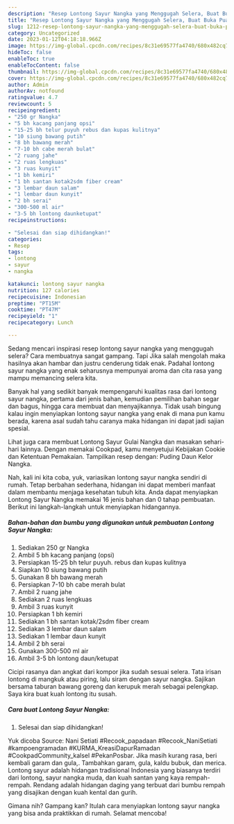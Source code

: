 ```yaml
---
description: "Resep Lontong Sayur Nangka yang Menggugah Selera, Buat Buka Puasa}"
title: "Resep Lontong Sayur Nangka yang Menggugah Selera, Buat Buka Puasa}"
slug: 1212-resep-lontong-sayur-nangka-yang-menggugah-selera-buat-buka-puasa
category: Uncategorized
date: 2023-01-12T04:18:18.966Z
image: https://img-global.cpcdn.com/recipes/8c31e69577fa4740/680x482cq70/lontong-sayur-nangka-foto-resep-utama.jpg
hideToc: false
enableToc: true
enableTocContent: false
thumbnail: https://img-global.cpcdn.com/recipes/8c31e69577fa4740/680x482cq70/lontong-sayur-nangka-foto-resep-utama.jpg
cover: https://img-global.cpcdn.com/recipes/8c31e69577fa4740/680x482cq70/lontong-sayur-nangka-foto-resep-utama.jpg
author: Admin
authorAv: notfound
ratingvalue: 4.7
reviewcount: 5
recipeingredient:
- "250 gr Nangka"
- "5 bh kacang panjang opsi"
- "15-25 bh telur puyuh rebus dan kupas kulitnya"
- "10 siung bawang putih"
- "8 bh bawang merah"
- "7-10 bh cabe merah bulat"
- "2 ruang jahe"
- "2 ruas lengkuas"
- "3 ruas kunyit"
- "1 bh kemiri"
- "1 bh santan kotak2sdm fiber cream"
- "3 lembar daun salam"
- "1 lembar daun kunyit"
- "2 bh serai"
- "300-500 ml air"
- "3-5 bh lontong daunketupat"
recipeinstructions:

- "Selesai dan siap dihidangkan!"
categories:
- Resep
tags:
- lontong
- sayur
- nangka

katakunci: lontong sayur nangka 
nutrition: 127 calories
recipecuisine: Indonesian
preptime: "PT15M"
cooktime: "PT47M"
recipeyield: "1"
recipecategory: Lunch

---
```



Sedang mencari inspirasi resep lontong sayur nangka yang menggugah selera? Cara membuatnya sangat gampang. Tapi Jika salah mengolah maka hasilnya akan hambar dan justru cenderung tidak enak. Padahal lontong sayur nangka yang enak seharusnya mempunyai aroma dan cita rasa yang mampu memancing selera kita.


Banyak hal yang sedikit banyak mempengaruhi kualitas rasa dari lontong sayur nangka, pertama dari jenis bahan, kemudian pemilihan bahan segar dan bagus, hingga cara membuat dan menyajikannya. Tidak usah bingung kalau ingin menyiapkan lontong sayur nangka yang enak di mana pun kamu berada, karena asal sudah tahu caranya maka hidangan ini dapat jadi sajian spesial.

Lihat juga cara membuat Lontong Sayur Gulai Nangka dan masakan sehari-hari lainnya. Dengan memakai Cookpad, kamu menyetujui Kebijakan Cookie dan Ketentuan Pemakaian. Tampilkan resep dengan: Puding Daun Kelor Nangka.


Nah, kali ini kita coba, yuk, variasikan lontong sayur nangka sendiri di rumah. Tetap berbahan sederhana, hidangan ini dapat memberi manfaat dalam membantu menjaga kesehatan tubuh kita. Anda dapat menyiapkan Lontong Sayur Nangka memakai 16 jenis bahan dan 0 tahap pembuatan. Berikut ini langkah-langkah untuk menyiapkan hidangannya.

<!--inarticleads1-->

##### Bahan-bahan dan bumbu yang digunakan untuk pembuatan Lontong Sayur Nangka:

1. Sediakan 250 gr Nangka
1. Ambil 5 bh kacang panjang (opsi)
1. Persiapkan 15-25 bh telur puyuh. rebus dan kupas kulitnya
1. Siapkan 10 siung bawang putih
1. Gunakan 8 bh bawang merah
1. Persiapkan 7-10 bh cabe merah bulat
1. Ambil 2 ruang jahe
1. Sediakan 2 ruas lengkuas
1. Ambil 3 ruas kunyit
1. Persiapkan 1 bh kemiri
1. Sediakan 1 bh santan kotak/2sdm fiber cream
1. Sediakan 3 lembar daun salam
1. Sediakan 1 lembar daun kunyit
1. Ambil 2 bh serai
1. Gunakan 300-500 ml air
1. Ambil 3-5 bh lontong daun/ketupat


Cicipi rasanya dan angkat dari kompor jika sudah sesuai selera. Tata irisan lontong di mangkuk atau piring, lalu siram dengan sayur nangka. Sajikan bersama taburan bawang goreng dan kerupuk merah sebagai pelengkap. Saya kira buat kuah lontong itu susah. 

<!--inarticleads2-->

##### Cara buat Lontong Sayur Nangka:


1. Selesai dan siap dihidangkan!

Yuk dicoba Source: Nani Setiati #Recook_papadaan #Recook_NaniSetiati #kampoengramadan #KURMA_KreasiDapurRamadan #CookpadCommunity_kalsel #PekanPosbar. Jika masih kurang rasa, beri kembali garam dan gula,. Tambahkan garam, gula, kaldu bubuk, dan merica. Lontong sayur adalah hidangan tradisional Indonesia yang biasanya terdiri dari lontong, sayur nangka muda, dan kuah santan yang kaya rempah-rempah. Rendang adalah hidangan daging yang terbuat dari bumbu rempah yang disajikan dengan kuah kental dan gurih. 

Gimana nih? Gampang kan? Itulah cara menyiapkan lontong sayur nangka yang bisa anda praktikkan di rumah. Selamat mencoba!
